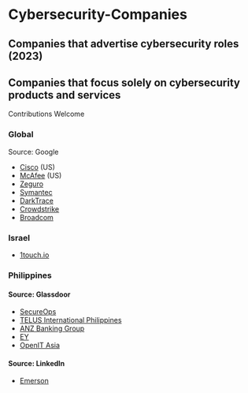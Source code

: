 # Cybersecurity-Companies
## Companies that advertise **cybersecurity roles** (2023)
## Companies that focus solely on cybersecurity products and services

Contributions Welcome

### Global

Source: Google
- [Cisco](https://www.crunchbase.com/organization/cisco) (US)
- [McAfee](https://www.mcafee.com/) (US)
- [Zeguro](https://zeguro.com/) 
- [Symantec](https://symantec.com/)
- [DarkTrace](https://darktrace.com/)
- [Crowdstrike](https://go.crowdstrike.com/)
- [Broadcom](https://www.broadcom.com/products/cybersecurity)

### Israel

- [1touch.io](https://1touch.io)

### Philippines

#### Source: Glassdoor
- [SecureOps](www.SecureOps.com) 
- [TELUS International Philippines](http://www.telusinternational.com/)
- [ANZ Banking Group](http://www.anz.com/)
- [EY](https://careers.ey.com/ey/job/Taguig-Cyber-Security-Fresh-Graduate-Hiring-Program-1634/884457301/?feedId=338701)
- [OpenIT Asia]()

#### Source: LinkedIn
- [Emerson](http://www.emerson.com/)



